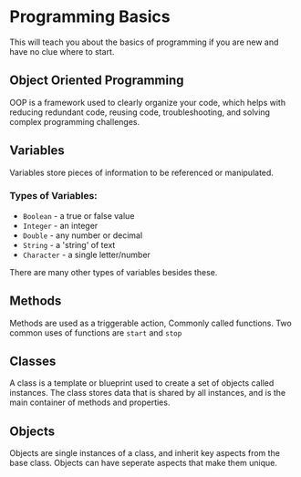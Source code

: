 # Programming Basics
This will teach you about the basics of programming if you are new and have no clue where to start.

## Object Oriented Programming
OOP is a framework used to clearly organize your code, which helps with reducing redundant code, reusing code, troubleshooting, and solving complex programming challenges.

## Variables
Variables store pieces of information to be referenced or manipulated.

### Types of Variables:
- `Boolean` - a true or false value
- `Integer` - an integer
- `Double` - any number or decimal
- `String` - a 'string' of text
- `Character` - a single letter/number

There are many other types of variables besides these.

## Methods
Methods are used as a triggerable action, Commonly called functions. Two common uses of functions are `start` and `stop`

## Classes
A class is a template or blueprint used to create a set of objects called instances. The class stores data that is shared by all instances, and is the main container of methods and properties.

## Objects
Objects are single instances of a class, and inherit key aspects from the base class. Objects can have seperate aspects that make them unique.

